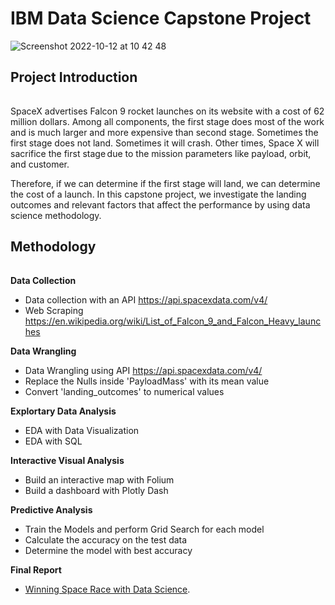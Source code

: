 # IBM Data Science Capstone Project
![Screenshot 2022-10-12 at 10 42 48](https://user-images.githubusercontent.com/115578389/195306159-f07aed76-d4be-4916-8c8e-0b4fffd09834.png)
## Project Introduction
###### 
SpaceX advertises Falcon 9 rocket launches on its website with a cost of 62 million dollars. Among all components, the first stage does most of the work and is much larger and more expensive than second stage. Sometimes the first stage does not land. Sometimes it will crash. Other times, Space X will sacrifice the first stage due to the mission parameters like payload, orbit, and customer.

Therefore, if we can determine if the first stage will land, we can determine the cost of a launch. In this capstone project, we investigate the landing outcomes and relevant factors that affect the performance by using data science methodology. 

## Methodology
######
**Data Collection**
- Data collection with an API https://api.spacexdata.com/v4/
- Web Scraping https://en.wikipedia.org/wiki/List_of_Falcon_9_and_Falcon_Heavy_launches

**Data Wrangling** 
- Data Wrangling using API https://api.spacexdata.com/v4/
- Replace the Nulls inside 'PayloadMass' with its mean value
- Convert 'landing_outcomes' to numerical values

**Explortary Data Analysis**
- EDA with Data Visualization 
- EDA with SQL

**Interactive Visual Analysis**
- Build an interactive map with Folium
- Build a dashboard with Plotly Dash

**Predictive Analysis**
- Train the Models and perform Grid Search for each model
- Calculate the accuracy on the test data 
- Determine the model with best accuracy

**Final Report**
- [Winning Space Race with Data Science](https://github.com/JanetZhang128/SpaceX_Project/blob/main/Winning%20Space%20Race%20with%20Data%20Science.pdf).
